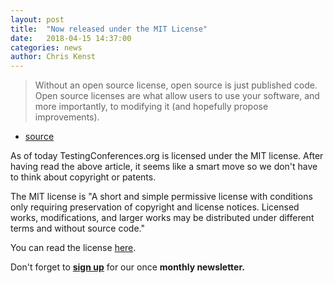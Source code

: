 ```yaml
---
layout: post
title:  "Now released under the MIT License"
date:   2018-04-15 14:37:00
categories: news
author: Chris Kenst
---
```


> Without an open source license, open source is just published code. Open source licenses are what allow users to use your software, and more importantly, to modifying it (and hopefully propose improvements).
- [source](https://ben.balter.com/2017/11/28/everything-an-open-source-maintainer-might-need-to-know-about-open-source-licensing/)

As of today TestingConferences.org is licensed under the MIT license. After having read the above article, it seems like a smart move so we don't have to think about copyright or patents.

The MIT license is "A short and simple permissive license with conditions only requiring preservation of copyright and license notices. Licensed works, modifications, and larger works may be distributed under different terms and without source code."

You can read the license [here](https://github.com/TestingConferences/testingconferences.github.io/blob/main/MIT-LICENSE).

Don't forget to **[sign up](http://eepurl.com/c4paYT)** for our once **monthly newsletter.**
